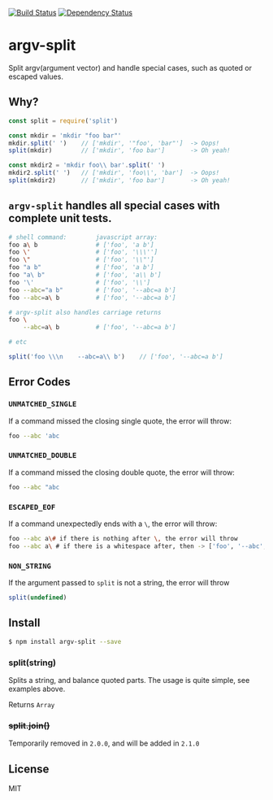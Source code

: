 [![Build Status](https://travis-ci.org/kaelzhang/node-argv-split.svg?branch=master)](https://travis-ci.org/kaelzhang/node-argv-split)
[![Dependency Status](https://gemnasium.com/kaelzhang/node-argv-split.svg)](https://gemnasium.com/kaelzhang/node-argv-split)

# argv-split

Split argv(argument vector) and handle special cases, such as quoted or escaped values.

## Why?

```js
const split = require('split')

const mkdir = 'mkdir "foo bar"'
mkdir.split(' ')    // ['mkdir', '"foo', 'bar"']  -> Oops!
split(mkdir)        // ['mkdir', 'foo bar']       -> Oh yeah!

const mkdir2 = 'mkdir foo\\ bar'.split(' ')
mkdir2.split(' ')   // ['mkdir', 'foo\\', 'bar']  -> Oops!
split(mkdir2)       // ['mkdir', 'foo bar']       -> Oh yeah!
```

## `argv-split` handles all special cases with complete unit tests.

```sh
# shell command:        javascript array:
foo a\ b                # ['foo', 'a b']
foo \'                  # ['foo', '\\\'']
foo \"                  # ['foo', '\\"']
foo "a b"               # ['foo', 'a b']
foo "a\ b"              # ['foo', 'a\\ b']
foo '\'                 # ['foo', '\\']
foo --abc="a b"         # ['foo', '--abc=a b']
foo --abc=a\ b          # ['foo', '--abc=a b']

# argv-split also handles carriage returns
foo \
    --abc=a\ b          # ['foo', '--abc=a b']

# etc
```

```js
split('foo \\\n    --abc=a\\ b')    // ['foo', '--abc=a b']
```

## Error Codes

### `UNMATCHED_SINGLE`

If a command missed the closing single quote, the error will throw:

```sh
foo --abc 'abc
```

### `UNMATCHED_DOUBLE`

If a command missed the closing double quote, the error will throw:

```sh
foo --abc "abc
```

### `ESCAPED_EOF`

If a command unexpectedly ends with a `\`, the error will throw:

```sh
foo --abc a\# if there is nothing after \, the error will throw
foo --abc a\ # if there is a whitespace after, then -> ['foo', '--abc', 'a ']
```

### `NON_STRING`

If the argument passed to `split` is not a string, the error will throw

```js
split(undefined)
```

## Install

```sh
$ npm install argv-split --save
```

### split(string)

Splits a string, and balance quoted parts. The usage is quite simple, see examples above.

Returns `Array`


### ~~split.join()~~

Temporarily removed in `2.0.0`, and will be added in `2.1.0`

## License

MIT
